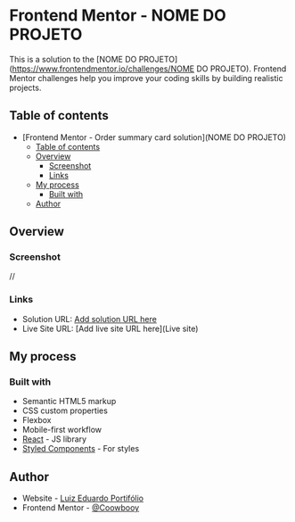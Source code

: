 # Frontend Mentor - NOME DO PROJETO

This is a solution to the [NOME DO PROJETO](https://www.frontendmentor.io/challenges/NOME DO PROJETO). Frontend Mentor challenges help you improve your coding skills by building realistic projects. 

## Table of contents

- [Frontend Mentor - Order summary card solution](NOME DO PROJETO)
  - [Table of contents](#table-of-contents)
  - [Overview](#overview)
    - [Screenshot](#screenshot)
    - [Links](#links)
  - [My process](#my-process)
    - [Built with](#built-with)
  - [Author](#author)

## Overview

### Screenshot

//

### Links

- Solution URL: [Add solution URL here](https://github.com/EduardooPV/order-summary-fm)
- Live Site URL: [Add live site URL here](Live site)

## My process

### Built with

- Semantic HTML5 markup
- CSS custom properties
- Flexbox
- Mobile-first workflow
- [React](https://reactjs.org/) - JS library
- [Styled Components](https://styled-components.com/) - For styles

## Author

- Website - [Luiz Eduardo Portifólio](https://luiz-eduardo-prado-veltroni.netlify.app/)
- Frontend Mentor - [@Coowbooy](https://www.frontendmentor.io/profile/EduardooPV)